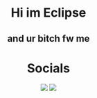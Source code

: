 <div align="center">

# Hi im Eclipse
## and ur bitch fw me

# Socials
<img src="https://discord.c99.nl/widget/theme-4/1027088799060209755.png"></img>
<img src="https://media.discordapp.net/attachments/1029409370913636392/1037002480246083714/unknown.png?width=271&height=86"></img>
